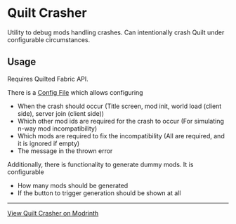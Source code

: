 # Quilt Crasher

Utility to debug mods handling crashes. Can intentionally crash Quilt under configurable circumstances.

## Usage

Requires Quilted Fabric API.

There is a [Config File](./src/main/java/io/github/anonymous123_code/quilt_crasher/QuiltCrasherConfig.java) which allows configuring
- When the crash should occur (Title screen, mod init, world load (client side), server join (client side))
- Which other mod ids are required for the crash to occur (For simulating n-way mod incompatibility)
- Which mods are required to fix the incompatibility (All are required, and it is ignored if empty)
- The message in the thrown error

Additionally, there is functionality to generate dummy mods. It is configurable
- How many mods should be generated
- If the button to trigger generation should be shown at all

---

[View Quilt Crasher on Modrinth](https://modrinth.com/mod/quilt-crasher)
